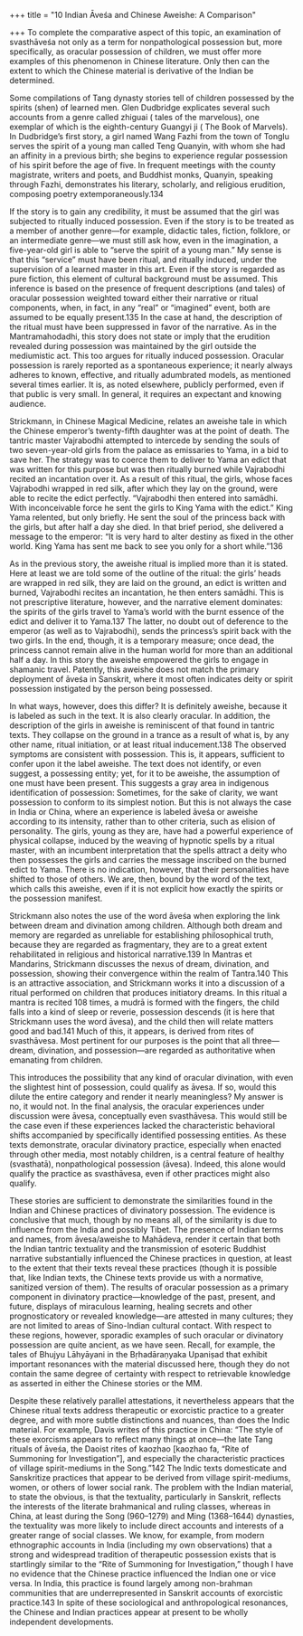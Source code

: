 +++
title = "10 Indian Āveśa and Chinese Aweishe: A Comparison"

+++
To complete the comparative aspect of this topic, an examination of svasthāveśa not only as a term for nonpathological possession but, more specifically, as oracular possession of children, we must offer more examples of this phenomenon in Chinese literature. Only then can the extent to which the Chinese material is derivative of the Indian be determined.

Some compilations of Tang dynasty stories tell of children possessed by the spirits (shen) of learned men. Glen Dudbridge explicates several such accounts from a genre called zhiguai ( tales of the marvelous), one exemplar of which is the eighth-century Guangyi ji ( The Book of Marvels). In Dudbridge’s first story, a girl named Wang Fazhi from the town of Tonglu serves the spirit of a young man called Teng Quanyin, with whom she had an affinity in a previous birth; she begins to experience regular possession of his spirit before the age of five. In frequent meetings with the county magistrate, writers and poets, and Buddhist monks, Quanyin, speaking through Fazhi, demonstrates his literary, scholarly, and religious erudition, composing poetry extemporaneously.134

If the story is to gain any credibility, it must be assumed that the girl was subjected to ritually induced possession. Even if the story is to be treated as a member of another genre—for example, didactic tales, fiction, folklore, or an intermediate genre—we must still ask how, even in the imagination, a five-year-old girl is able to “serve the spirit of a young man.” My sense is that this “service” must have been ritual, and ritually induced, under the supervision of a learned master in this art. Even if the story is regarded as pure fiction, this element of cultural background must be assumed. This inference is based on the presence of frequent descriptions (and tales) of oracular possession weighted toward either their narrative or ritual components, when, in fact, in any “real” or “imagined” event, both are assumed to be equally present.135 In the case at hand, the description of the ritual must have been suppressed in favor of the narrative. As in the Mantramahodadhi, this story does not state or imply that the erudition revealed during possession was maintained by the girl outside the mediumistic act. This too argues for ritually induced possession. Oracular possession is rarely reported as a spontaneous experience; it nearly always adheres to known, effective, and ritually adumbrated models, as mentioned several times earlier. It is, as noted elsewhere, publicly performed, even if that public is very small. In general, it requires an expectant and knowing audience.

Strickmann, in Chinese Magical Medicine, relates an aweishe tale in which the Chinese emperor’s twenty-fifth daughter was at the point of death. The tantric master Vajrabodhi attempted to intercede by sending the souls of two seven-year-old girls from the palace as emissaries to Yama, in a bid to save her. The strategy was to coerce them to deliver to Yama an edict that was written for this purpose but was then ritually burned while Vajrabodhi recited an incantation over it. As a result of this ritual, the girls, whose faces Vajrabodhi wrapped in red silk, after which they lay on the ground, were able to recite the edict perfectly. “Vajrabodhi then entered into samādhi. With inconceivable force he sent the girls to King Yama with the edict.” King Yama relented, but only briefly. He sent the soul of the princess back with the girls, but after half a day she died. In that brief period, she delivered a message to the emperor: “It is very hard to alter destiny as fixed in the other world. King Yama has sent me back to see you only for a short while.”136

As in the previous story, the aweishe ritual is implied more than it is stated. Here at least we are told some of the outline of the ritual: the girls’ heads are wrapped in red silk, they are laid on the ground, an edict is written and burned, Vajrabodhi recites an incantation, he then enters samādhi. This is not prescriptive literature, however, and the narrative element dominates: the spirits of the girls travel to Yama’s world with the burnt essence of the edict and deliver it to Yama.137 The latter, no doubt out of deference to the emperor (as well as to Vajrabodhi), sends the princess’s spirit back with the two girls. In the end, though, it is a temporary measure; once dead, the princess cannot remain alive in the human world for more than an additional half a day. In this story the aweishe empowered the girls to engage in shamanic travel. Patently, this aweishe does not match the primary deployment of āveśa in Sanskrit, where it most often indicates deity or spirit possession instigated by the person being possessed.

In what ways, however, does this differ? It is definitely aweishe, because it is labeled as such in the text. It is also clearly oracular. In addition, the description of the girls in aweishe is reminiscent of that found in tantric texts. They collapse on the ground in a trance as a result of what is, by any other name, ritual initiation, or at least ritual inducement.138 The observed symptoms are consistent with possession. This is, it appears, sufficient to confer upon it the label aweishe. The text does not identify, or even suggest, a possessing entity; yet, for it to be aweishe, the assumption of one must have been present. This suggests a gray area in indigenous identification of possession: Sometimes, for the sake of clarity, we want possession to conform to its simplest notion. But this is not always the case in India or China, where an experience is labeled āveśa or aweishe according to its intensity, rather than to other criteria, such as elision of personality. The girls, young as they are, have had a powerful experience of physical collapse, induced by the weaving of hypnotic spells by a ritual master, with an incumbent interpretation that the spells attract a deity who then possesses the girls and carries the message inscribed on the burned edict to Yama. There is no indication, however, that their personalities have shifted to those of others. We are, then, bound by the word of the text, which calls this aweishe, even if it is not explicit how exactly the spirits or the possession manifest.

Strickmann also notes the use of the word āveśa when exploring the link between dream and divination among children. Although both dream and memory are regarded as unreliable for establishing philosophical truth, because they are regarded as fragmentary, they are to a great extent rehabilitated in religious and historical narrative.139 In Mantras et Mandarins, Strickmann discusses the nexus of dream, divination, and possession, showing their convergence within the realm of Tantra.140 This is an attractive association, and Strickmann works it into a discussion of a ritual performed on children that produces initiatory dreams. In this ritual a mantra is recited 108 times, a mudrā is formed with the fingers, the child falls into a kind of sleep or reverie, possession descends (it is here that Strickmann uses the word āvesa), and the child then will relate matters good and bad.141 Much of this, it appears, is derived from rites of svasthāvesa. Most pertinent for our purposes is the point that all three—dream, divination, and possession—are regarded as authoritative when emanating from children.

This introduces the possibility that any kind of oracular divination, with even the slightest hint of possession, could qualify as āvesa. If so, would this dilute the entire category and render it nearly meaningless? My answer is no, it would not. In the final analysis, the oracular experiences under discussion were āvesa, conceptually even svasthāvesa. This would still be the case even if these experiences lacked the characteristic behavioral shifts accompanied by specifically identified possessing entities. As these texts demonstrate, oracular divinatory practice, especially when enacted through other media, most notably children, is a central feature of healthy (svasthatā), nonpathological possession (āvesa). Indeed, this alone would qualify the practice as svasthāvesa, even if other practices might also qualify.

These stories are sufficient to demonstrate the similarities found in the Indian and Chinese practices of divinatory possession. The evidence is conclusive that much, though by no means all, of the similarity is due to influence from the India and possibly Tibet. The presence of Indian terms and names, from āvesa/aweishe to Mahādeva, render it certain that both the Indian tantric textuality and the transmission of esoteric Buddhist narrative substantially influenced the Chinese practices in question, at least to the extent that their texts reveal these practices (though it is possible that, like Indian texts, the Chinese texts provide us with a normative, sanitized version of them). The results of oracular possession as a primary component in divinatory practice—knowledge of the past, present, and future, displays of miraculous learning, healing secrets and other prognosticatory or revealed knowledge—are attested in many cultures; they are not limited to areas of Sino-Indian cultural contact. With respect to these regions, however, sporadic examples of such oracular or divinatory possession are quite ancient, as we have seen. Recall, for example, the tales of Bhujyu Lāhyāyani in the Bṛhadāraṇyaka Upaniṣad that exhibit important resonances with the material discussed here, though they do not contain the same degree of certainty with respect to retrievable knowledge as asserted in either the Chinese stories or the MM.

Despite these relatively parallel attestations, it nevertheless appears that the Chinese ritual texts address therapeutic or exorcistic practice to a greater degree, and with more subtle distinctions and nuances, than does the Indic material. For example, Davis writes of this practice in China: “The style of these exorcisms appears to reflect many things at once—the late Tang rituals of āveśa, the Daoist rites of kaozhao [kaozhao fa, “Rite of Summoning for Investigation”], and especially the characteristic practices of village spirit-mediums in the Song.”142 The Indic texts domesticate and Sanskritize practices that appear to be derived from village spirit-mediums, women, or others of lower social rank. The problem with the Indian material, to state the obvious, is that the textuality, particularly in Sanskrit, reflects the interests of the literate brahmanical and ruling classes, whereas in China, at least during the Song (960–1279) and Ming (1368–1644) dynasties, the textuality was more likely to include direct accounts and interests of a greater range of social classes. We know, for example, from modern ethnographic accounts in India (including my own observations) that a strong and widespread tradition of therapeutic possession exists that is startlingly similar to the “Rite of Summoning for Investigation,” though I have no evidence that the Chinese practice influenced the Indian one or vice versa. In India, this practice is found largely among non-brahman communities that are underrepresented in Sanskrit accounts of exorcistic practice.143 In spite of these sociological and anthropological resonances, the Chinese and Indian practices appear at present to be wholly independent developments.
